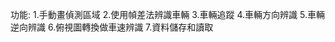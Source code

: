 功能:
    1.手動畫偵測區域
    2.使用幀差法辨識車輛
    3.車輛追蹤
    4.車輛方向辨識
    5.車輛逆向辨識
    6.俯視圖轉換做車速辨識
    7.資料儲存和讀取
